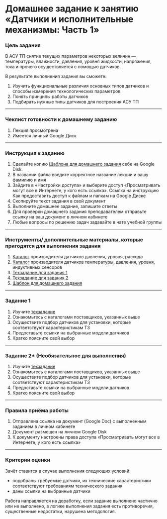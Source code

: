 # Домашнее задание к занятию «Датчики и исполнительные механизмы: Часть 1»

### Цель задания

В АСУ ТП снятие текущих параметров некоторых величин — температуры, влажности, давления, уровня жидкости, напряжения, тока и прочего осуществляется с помощью датчиков.

В результате выполнения задания вы сможете:

1. Изучить функциональные различия основных типов датчиков и способы измерения технологических параметров
2. Понять принципы работы датчиков
3. Подбирать нужные типы датчиков для построения АСУ ТП

------

### Чеклист готовности к домашнему заданию

1. Лекция просмотрена
2. Имеется личный Google Диск

------

### Инструкция к заданию

1. Сделайте копию [Шаблона для домашнего задания](https://docs.google.com/document/d/1kII1Hxgb90OBybWrg2cLtfM2Uu5OLUSKZJ8wEk8xZR8/edit?usp=sharing "Шаблон") себе на Google Disk.
2. В названии файла введите корректное название лекции и вашу фамилию и имя
3. Зайдите в «Настройки доступа» и выберите доступ «Просматривать могут все в Интернете, у кого есть ссылка». Ссылка на инструкцию Как предоставить доступ к файлам и папкам на Google Диске
4. Скопируйте текст задания в свой документ
5. Выполните домашнее задание, запишите ответы
6. Для проверки домашнего задания преподавателем отправьте ссылку на ваш документ в личном кабинете
7. Любые вопросы по решению задач задавайте в чате учебной группы



------

### Инструменты/ дополнительные материалы, которые пригодятся для выполнения задания

1. [Каталог](https://www.vega.com/ru/products "Каталог Vega") производителя датчиков давления, уровня, расхода
2. [Каталог](https://owen.ru/ "Каталог OWEN") производителя датчиков температуры, давления, уровня, индуктивных сенсоров
3. [Техзадание для задания 1](https://docs.google.com/document/d/15nj_CEFH1VlFGSm6qSBnOOsqfgkBTGPt9gF8n5LgqZs/edit?usp=sharing "Техзадание")
4. [Техзадание для задания 2](https://docs.google.com/document/d/1dwpsH3bpOIFZwhFXnl3s3WIVbQCe52fZRAdz4D-TRF0/edit?usp=sharing "Техзадание")
5. [Шаблон для домашнего задания](https://docs.google.com/document/d/1kII1Hxgb90OBybWrg2cLtfM2Uu5OLUSKZJ8wEk8xZR8/edit?usp=sharing "Шаблон")


------

### Задание 1

1. Изучите [техзадание](https://docs.google.com/document/d/15nj_CEFH1VlFGSm6qSBnOOsqfgkBTGPt9gF8n5LgqZs/edit?usp=sharing "Техзадание")
2. Ознакомьтесь с каталогами поставщиков, указанных выше
3. Осуществите подбор датчиков для установки, которые соответствуют характеристикам ТЗ
4. Предоставьте ссылки на выбранные модели датчиков
5. Кратко поясните свой выбор


------

### Задание 2* (Необязательное для выполнения)

1. Изучите [техзадание](https://docs.google.com/document/d/1dwpsH3bpOIFZwhFXnl3s3WIVbQCe52fZRAdz4D-TRF0/edit?usp=sharing "Техзадание")
2. Ознакомьтесь с каталогами поставщиков, указанных выше
3. Осуществите подбор датчиков для установки, которые соответствуют характеристикам ТЗ
4. Предоставьте ссылки на выбранные модели датчиков
5. Кратко поясните свой выбор

------

### Правила приёма работы

1. Отправлена ссылка на документ (Google Doc) с выполненным заданием в личном кабинете
2. Документ размещен на личном Google Disk
3. К документу настроены права доступа «Просматривать могут все в Интернете, у кого есть ссылка»


------

### Критерии оценки
Зачёт ставится в случае выполнения следующих условий:  

- подобраны требуемые датчики, их технические характеристики соответствуют требованиям технического задания
- даны ссылки на выбранные датчики

Работа направляется на доработку, если задание выполнено частично или не выполнено, в логике выполнения задания есть противоречия, существенные недостатки, нарушена методология.
